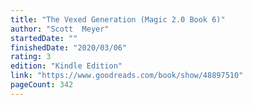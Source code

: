 ```yaml
---
title: "The Vexed Generation (Magic 2.0 Book 6)"
author: "Scott  Meyer"
startedDate: ""
finishedDate: "2020/03/06"
rating: 3
edition: "Kindle Edition"
link: "https://www.goodreads.com/book/show/48897510"
pageCount: 342
---
```



